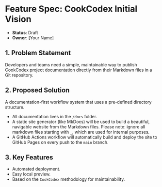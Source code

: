 <!-- docs/specs/00_init.md -->

# Feature Spec: CookCodex Initial Vision

-   **Status**: Draft
-   **Owner**: [Your Name]

## 1. Problem Statement
Developers and teams need a simple, maintainable way to publish CookCodex project documentation directly from their Markdown files in a Git repository.

## 2. Proposed Solution
A documentation-first workflow system that uses a pre-defined directory structure.
-   All documentation lives in the `/docs` folder.
-   A static site generator (like MkDocs) will be used to build a beautiful, navigable website from the Markdown files. Please note: ignore all markdown files starting with `_`, which are used for internal purposes.
-   A GitHub Actions workflow will automatically build and deploy the site to GitHub Pages on every push to the `main` branch.

## 3. Key Features
-   Automated deployment.
-   Easy local preview.
-   Based on the `CookCodex` methodology for maintainability.